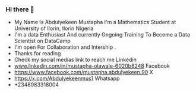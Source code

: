 ### Hi there 👋
 * My Name Is Abdulyekeen Mustapha I'm a Mathematics Student  at University of Ilorin, Ilorin Nigeria 
 * I'm a data Enthusiast And currently Ongoing Training To Become a Data Scientist on DataCamp
 * I'm open For Collaboration and Intership .
 * Thanks for reading
 * Check my social medias link to reach me
Linkedin
  * www.linkedin.com/in/mustapha-olawale-6020b8248
Facebook
  * https://www.facebook.com/mustapha.abdulyekeen.90
X
  * https://x.com/Abdulyekeenmus1
Whatsapp
 * +2348083318004
<!--
**El-Hibry/El-Hibry** is a ✨ _special_ ✨ repository because its `README.md` (this file) appears on your GitHub profile.

Here are some ideas to get you started:

- 🔭 I’m currently working on ...
- 🌱 I’m currently learning ...
- 👯 I’m looking to collaborate on ...
- 🤔 I’m looking for help with ...
- 💬 Ask me about ...
- 📫 How to reach me: ...
- 😄 Pronouns: ...
- ⚡ Fun fact: ...
-->
